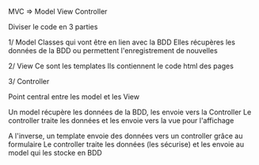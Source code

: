 MVC => Model View Controller

Diviser le code en 3 parties

1/ Model
Classes qui vont être en lien avec la BDD
Elles récupères les données de la BDD ou permettent l'enregistrement de nouvelles

2/ View
Ce sont les templates
Ils contiennent le code html des pages

3/ Controller

Point central entre les model et les View

Un model récupère les données de la BDD, les envoie vers la Controller
Le controller traite les données et les envoie vers la vue pour l'affichage

A l'inverse, un template envoie des données vers un controller grâce au formulaire
Le controller traite les données (les sécurise) et les envoie au model qui les stocke en BDD

